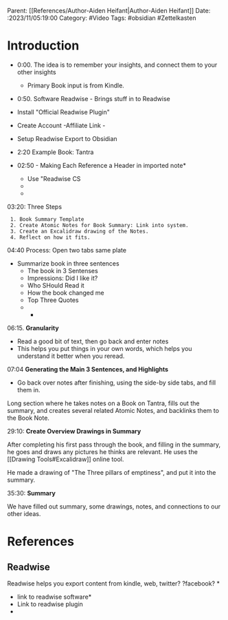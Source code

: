 Parent: [[References/Author-Aiden Heifant|Author-Aiden Heifant]]
Date: :2023/11/05:19:00
Category: #Video 
Tags: #obsidian #Zettelkasten 

# Introduction 
* 0:00. The idea is to remember your insights, and connect them to your other insights
	* Primary Book input is from Kindle.

* 0:50. Software Readwise  - Brings stuff in to Readwise
 * Install "Official Readwise Plugin"
 * Create Account -Affiliate Link - 
 * Setup Readwise Export to Obsidian 

* 2:20 Example Book: Tantra

*  02:50 - Making Each Reference a Header in imported note*
	* Use "Readwise CS 
	* 
	* 
03:20: Three Steps

	 1. Book Summary Template
	 2. Create Atomic Notes for Book Summary: Link into system. 
	 3. Create an Excalidraw drawing of the Notes. 
	 4. Reflect on how it fits. 

04:40 Process: Open two tabs same plate 
* Summarize book in three sentences
	* The book in 3 Sentenses
	* Impressions: Did I like it?
	* Who SHould Read it 
	* How the book changed me
	* Top Three Quotes 
	* *

06:15. **Granularity**
 * Read a good bit of text, then go back and enter notes
 * This helps you put things in your own words, which helps you understand it better when you reread. 

07:04 **Generating the Main 3 Sentences, and Highlights**
 * Go back over notes after finishing, using the side-by side tabs, and fill them in.

Long section where he takes notes on a Book on Tantra, fills out the summary, and creates several related Atomic Notes, and backlinks them to the Book Note. 

29:10: **Create Overview Drawings in Summary**

After completing his first pass through the book, and filling in the summary, he goes and draws any pictures he thinks are relevant.  He uses the [[Drawing Tools#Excalidraw]] online tool.

He made a drawing of "The Three pillars of emptiness", and put it into the summary. 

35:30: **Summary**

We have filled out summary, some drawings, notes, and connections to our other ideas. 


# References

## Readwise 
Readwise helps you export content from kindle, web, twitter? ?facebook? *
* link to readwise software*
* Link to readwise plugin
 * 